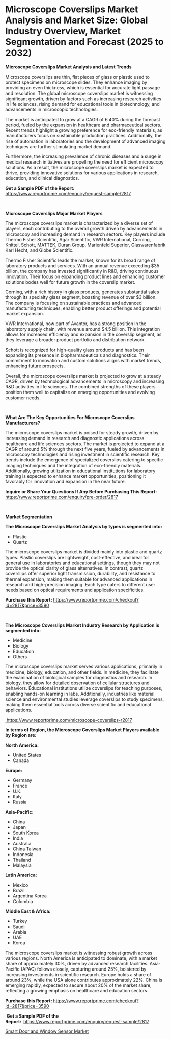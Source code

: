 <p><h1>Microscope Coverslips Market Analysis and Market Size: Global Industry Overview, Market Segmentation and Forecast (2025 to 2032)</h1></p><p><strong>Microscope Coverslips Market Analysis and Latest Trends</strong></p>
<p><p>Microscope coverslips are thin, flat pieces of glass or plastic used to protect specimens on microscope slides. They enhance imaging by providing an even thickness, which is essential for accurate light passage and resolution. The global microscope coverslips market is witnessing significant growth, driven by factors such as increasing research activities in life sciences, rising demand for educational tools in biotechnology, and advancements in microscopic technologies.</p><p>The market is anticipated to grow at a CAGR of 6.40% during the forecast period, fueled by the expansion in healthcare and pharmaceutical sectors. Recent trends highlight a growing preference for eco-friendly materials, as manufacturers focus on sustainable production practices. Additionally, the rise of automation in laboratories and the development of advanced imaging techniques are further stimulating market demand.</p><p>Furthermore, the increasing prevalence of chronic diseases and a surge in medical research initiatives are propelling the need for efficient microscopy solutions. As a result, the microscope coverslips market is expected to thrive, providing innovative solutions for various applications in research, education, and clinical diagnostics.</p></p>
<p><strong>Get a Sample PDF of the Report:&nbsp;</strong> <a href="https://www.reportprime.com/enquiry/request-sample/2817?utm_campaign=3321&utm_medium=2&utm_source=Github&utm_content=ia&utm_term=18032025&utm_id=microscope-coverslips">https://www.reportprime.com/enquiry/request-sample/2817</a></p>
<p>&nbsp;</p>
<p><strong>Microscope Coverslips Major Market Players</strong></p>
<p><p>The microscope coverslips market is characterized by a diverse set of players, each contributing to the overall growth driven by advancements in microscopy and increasing demand in research sectors. Key players include Thermo Fisher Scientific, Agar Scientific, VWR International, Corning, Knittel, Schott, MATTEK, Duran Group, Marienfeld Superior, Glaswarenfabrik Karl Hecht, and Globe Scientific.</p><p>Thermo Fisher Scientific leads the market, known for its broad range of laboratory products and services. With an annual revenue exceeding $35 billion, the company has invested significantly in R&D, driving continuous innovation. Their focus on expanding product lines and enhancing customer solutions bodes well for future growth in the coverslip market.</p><p>Corning, with a rich history in glass products, generates substantial sales through its specialty glass segment, boasting revenue of over $3 billion. The company is focusing on sustainable practices and advanced manufacturing techniques, enabling better product offerings and potential market expansion.</p><p>VWR International, now part of Avantor, has a strong position in the laboratory supply chain, with revenue around $4.5 billion. This integration allows for increased efficiency and expansion in the coverslip segment, as they leverage a broader product portfolio and distribution network.</p><p>Schott is recognized for high-quality glass products and has been expanding its presence in biopharmaceuticals and diagnostics. Their commitment to innovation and custom solutions aligns with market trends, enhancing future prospects.</p><p>Overall, the microscope coverslips market is projected to grow at a steady CAGR, driven by technological advancements in microscopy and increasing R&D activities in life sciences. The combined strengths of these players position them well to capitalize on emerging opportunities and evolving customer needs.</p></p>
<p>&nbsp;</p>
<p><strong>What Are The Key Opportunities For Microscope Coverslips Manufacturers?</strong></p>
<p><p>The microscope coverslips market is poised for steady growth, driven by increasing demand in research and diagnostic applications across healthcare and life sciences sectors. The market is projected to expand at a CAGR of around 5% through the next five years, fueled by advancements in microscopy technologies and rising investment in scientific research. Key trends include the emergence of specialized coverslips catering to specific imaging techniques and the integration of eco-friendly materials. Additionally, growing utilization in educational institutions for laboratory training is expected to enhance market opportunities, positioning it favorably for innovation and expansion in the near future.</p></p>
<p><strong>Inquire or Share Your Questions If Any Before Purchasing This Report:</strong> <a href="https://www.reportprime.com/enquiry/pre-order/2817?utm_campaign=3321&utm_medium=2&utm_source=Github&utm_content=ia&utm_term=18032025&utm_id=microscope-coverslips">https://www.reportprime.com/enquiry/pre-order/2817</a></p>
<p>&nbsp;</p>
<p><strong>Market Segmentation</strong></p>
<p><strong>The Microscope Coverslips Market Analysis by types is segmented into:</strong></p>
<p><ul><li>Plastic</li><li>Quartz</li></ul></p>
<p><p>The microscope coverslips market is divided mainly into plastic and quartz types. Plastic coverslips are lightweight, cost-effective, and ideal for general use in laboratories and educational settings, though they may not provide the optical clarity of glass alternatives. In contrast, quartz coverslips offer superior light transmission, durability, and resistance to thermal expansion, making them suitable for advanced applications in research and high-precision imaging. Each type caters to different user needs based on optical requirements and application specificities.</p></p>
<p><strong>Purchase this Report:&nbsp;</strong><a href="https://www.reportprime.com/checkout?id=2817&price=3590&utm_campaign=3321&utm_medium=2&utm_source=Github&utm_content=ia&utm_term=18032025&utm_id=microscope-coverslips">https://www.reportprime.com/checkout?id=2817&price=3590</a></p>
<p>&nbsp;</p>
<p><strong>The Microscope Coverslips Market Industry Research by Application is segmented into:</strong></p>
<p><ul><li>Medicine</li><li>Biology</li><li>Education</li><li>Others</li></ul></p>
<p><p>The microscope coverslips market serves various applications, primarily in medicine, biology, education, and other fields. In medicine, they facilitate the examination of biological samples for diagnostics and research. In biology, they allow for detailed observation of cellular structures and behaviors. Educational institutions utilize coverslips for teaching purposes, enabling hands-on learning in labs. Additionally, industries like material science and environmental studies leverage coverslips to study specimens, making them essential tools across diverse scientific and educational applications.</p></p>
<p><a href="https://www.reportprime.com/microscope-coverslips-r2817?utm_campaign=3321&utm_medium=2&utm_source=Github&utm_content=ia&utm_term=18032025&utm_id=microscope-coverslips">&nbsp;https://www.reportprime.com/microscope-coverslips-r2817</a></p>
<p><strong>In terms of Region, the Microscope Coverslips Market Players available by Region are:</strong></p>
<p>
    <p> <strong> North America: </strong>
        <ul>
            <li>United States</li>
            <li>Canada</li>
        </ul>
        </p> 
    <p> <strong> Europe: </strong>
        <ul>
            <li>Germany</li>
            <li>France</li>
            <li>U.K.</li>
            <li>Italy</li>
            <li>Russia</li>
        </ul>
        </p> 
    <p> <strong> Asia-Pacific: </strong>
        <ul>
            <li>China</li>
            <li>Japan</li>
            <li>South Korea</li>
            <li>India</li>
            <li>Australia</li>
            <li>China Taiwan</li>
            <li>Indonesia</li>
            <li>Thailand</li>
            <li>Malaysia</li>
        </ul>
        </p> 
    <p> <strong> Latin America: </strong>
        <ul>
            <li>Mexico</li>
            <li>Brazil</li>
            <li>Argentina Korea</li>
            <li>Colombia</li>
        </ul>
        </p> 
    <p> <strong> Middle East & Africa: </strong>
        <ul>
            <li>Turkey</li>
            <li>Saudi</li>
            <li>Arabia</li>
            <li>UAE</li>
            <li>Korea</li>
        </ul>
    </p>
    </p>
<p><p>The microscope coverslips market is witnessing robust growth across various regions. North America is anticipated to dominate, with a market share of approximately 30%, driven by advanced research facilities. Asia-Pacific (APAC) follows closely, capturing around 25%, bolstered by increasing investments in scientific research. Europe holds a share of around 23%, while the USA alone contributes approximately 22%. China is emerging rapidly, expected to secure about 20% of the market share, reflecting a growing emphasis on healthcare and education sectors.</p></p>
<p><strong>Purchase this Report: </strong><a href="https://www.reportprime.com/checkout?id=2817&price=3590&utm_campaign=3321&utm_medium=2&utm_source=Github&utm_content=ia&utm_term=18032025&utm_id=microscope-coverslips">https://www.reportprime.com/checkout?id=2817&price=3590</a></p>
<p>&nbsp;<strong>Get a Sample PDF of the Report:&nbsp;&nbsp;</strong><a href="https://www.reportprime.com/enquiry/request-sample/2817?utm_campaign=3321&utm_medium=2&utm_source=Github&utm_content=ia&utm_term=18032025&utm_id=microscope-coverslips">https://www.reportprime.com/enquiry/request-sample/2817</a></p>
<p><strong></strong></p>
<p><p><a href="https://github.com/marlanamarvn/Market-Research-Report-List-1/blob/main/smart-door-and-window-sensor-market.md?utm_campaign=3321&utm_medium=2&utm_source=Github&utm_content=ia&utm_term=18032025&utm_id=microscope-coverslips">Smart Door and Window Sensor Market</a></p></p>